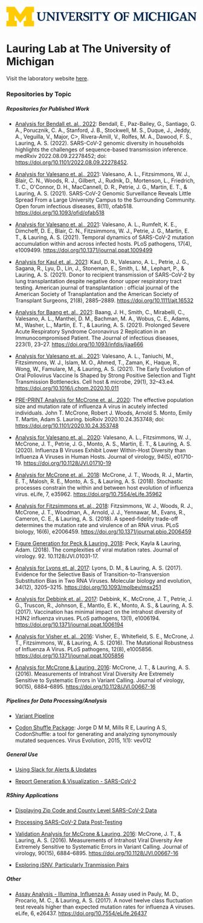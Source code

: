 ![](https://github.com/lauringlab/.github/blob/main/U-M_Logo-Horizontal-Hex.png)

# Lauring Lab at The University of Michigan

Visit the laboratory website [here](<https://lauringlab.wordpress.com/>).

### Repositories by Topic

##### Repositories for Published Work

* [Analysis for Bendall et. al., 2022](<https://github.com/lauringlab/SARS-CoV-2_Household_diversity>): Bendall, E.,  Paz-Bailey, G., Santiago, G. A., Porucznik, C. A., Stanford, J. B., Stockwell, M. S., Duque, J., Jeddy, A., Veguilla, V., Major, C>, Rivera-Amill, V., Rolfes, M. A., Dawood, F. S., Lauring, A. S. (2022). SARS-CoV-2 genomic diversity in households highlights the challenges of sequence-based transmission inference. medRxiv 2022.08.09.22278452; doi: https://doi.org/10.1101/2022.08.09.22278452.

* [Analysis for Valesano et. al., 2021](<https://github.com/lauringlab/SARS2_Fall_2020>): Valesano, A. L., Fitzsimmons, W. J., Blair, C. N., Woods, R. J., Gilbert, J., Rudnik, D., Mortenson, L., Friedrich, T. C., O'Connor, D. H., MacCannell, D. R., Petrie, J. G., Martin, E. T., & Lauring, A. S. (2021). SARS-CoV-2 Genomic Surveillance Reveals Little Spread From a Large University Campus to the Surrounding Community. Open forum infectious diseases, 8(11), ofab518. https://doi.org/10.1093/ofid/ofab518

* [Analysis for Valesano et. al., 2021](<https://github.com/lauringlab/SARSCov2_Intrahost>): Valesano, A. L., Rumfelt, K. E., Dimcheff, D. E., Blair, C. N., Fitzsimmons, W. J., Petrie, J. G., Martin, E. T., & Lauring, A. S. (2021). Temporal dynamics of SARS-CoV-2 mutation accumulation within and across infected hosts. PLoS pathogens, 17(4), e1009499. https://doi.org/10.1371/journal.ppat.1009499

* [Analysis for Kaul et. al., 2021](<https://github.com/lauringlab/DonorDerivedInfection>): Kaul, D. R., Valesano, A. L., Petrie, J. G., Sagana, R., Lyu, D., Lin, J., Stoneman, E., Smith, L. M., Lephart, P., & Lauring, A. S. (2021). Donor to recipient transmission of SARS-CoV-2 by lung transplantation despite negative donor upper respiratory tract testing. American journal of transplantation : official journal of the American Society of Transplantation and the American Society of Transplant Surgeons, 21(8), 2885–2889. https://doi.org/10.1111/ajt.16532

* [Analysis for Baang et. al., 2021](<https://github.com/lauringlab/ProlongedReplicationCase>): Baang, J. H., Smith, C., Mirabelli, C., Valesano, A. L., Manthei, D. M., Bachman, M. A., Wobus, C. E., Adams, M., Washer, L., Martin, E. T., & Lauring, A. S. (2021). Prolonged Severe Acute Respiratory Syndrome Coronavirus 2 Replication in an Immunocompromised Patient. The Journal of infectious diseases, 223(1), 23–27. https://doi.org/10.1093/infdis/jiaa666

* [Analysis for Valesano et. al., 2021](<https://github.com/lauringlab/Poliovirus_Intrahost>): Valesano, A. L., Taniuchi, M., Fitzsimmons, W. J., Islam, M. O., Ahmed, T., Zaman, K., Haque, R., Wong, W., Famulare, M., & Lauring, A. S. (2021). The Early Evolution of Oral Poliovirus Vaccine Is Shaped by Strong Positive Selection and Tight Transmission Bottlenecks. Cell host & microbe, 29(1), 32–43.e4. https://doi.org/10.1016/j.chom.2020.10.011

* [PRE-PRINT Analysis for McCrone et. al., 2020](<https://github.com/lauringlab/IAV_within-host_Ne>): The effective population size and mutation rate of influenza A virus in acutely infected individuals. John T. McCrone, Robert J. Woods, Arnold S. Monto, Emily T. Martin, Adam S. Lauring. bioRxiv 2020.10.24.353748; doi: https://doi.org/10.1101/2020.10.24.353748

* [Analysis for Valesano et. al., 2020](<https://github.com/lauringlab/Host_level_IBV_evolution>): Valesano, A. L., Fitzsimmons, W. J., McCrone, J. T., Petrie, J. G., Monto, A. S., Martin, E. T., & Lauring, A. S. (2020). Influenza B Viruses Exhibit Lower Within-Host Diversity than Influenza A Viruses in Human Hosts. Journal of virology, 94(5), e01710-19. https://doi.org/10.1128/JVI.01710-19

* [Analysis for McCrone et. al., 2018](<https://github.com/lauringlab/Host_level_IAV_evolution>): McCrone, J. T., Woods, R. J., Martin, E. T., Malosh, R. E., Monto, A. S., & Lauring, A. S. (2018). Stochastic processes constrain the within and between host evolution of influenza virus. eLife, 7, e35962. https://doi.org/10.7554/eLife.35962

* [Analysis for Fitzsimmons et. al., 2018](<https://github.com/lauringlab/speed_fidelity>): Fitzsimmons, W. J., Woods, R. J., McCrone, J. T., Woodman, A., Arnold, J. J., Yennawar, M., Evans, R., Cameron, C. E., & Lauring, A. S. (2018). A speed-fidelity trade-off determines the mutation rate and virulence of an RNA virus. PLoS biology, 16(6), e2006459. https://doi.org/10.1371/journal.pbio.2006459

* [Figure Generation for Peck & Lauring, 2018](<https://github.com/lauringlab/JVI_Gem_2018>): Peck, Kayla & Lauring, Adam. (2018). The complexities of viral mutation rates. Journal of virology. 92. 10.1128/JVI.01031-17. 

* [Analysis for Lyons et. al, 2017](<https://github.com/lauringlab/TsTv_paper>): Lyons, D. M., & Lauring, A. S. (2017). Evidence for the Selective Basis of Transition-to-Transversion Substitution Bias in Two RNA Viruses. Molecular biology and evolution, 34(12), 3205–3215. https://doi.org/10.1093/molbev/msx251

* [Analysis for Debbink et. al., 2017](<https://github.com/lauringlab/Fluvacs_paper>): Debbink, K., McCrone, J. T., Petrie, J. G., Truscon, R., Johnson, E., Mantlo, E. K., Monto, A. S., & Lauring, A. S. (2017). Vaccination has minimal impact on the intrahost diversity of H3N2 influenza viruses. PLoS pathogens, 13(1), e1006194. https://doi.org/10.1371/journal.ppat.1006194

* [Analysis for Visher et. al., 2016](<https://github.com/lauringlab/MFE_paper>): Visher, E., Whitefield, S. E., McCrone, J. T., Fitzsimmons, W., & Lauring, A. S. (2016). The Mutational Robustness of Influenza A Virus. PLoS pathogens, 12(8), e1005856. https://doi.org/10.1371/journal.ppat.1005856

* [Analysis for McCrone & Lauring, 2016](<https://github.com/lauringlab/Benchmarking_paper>): McCrone, J. T., & Lauring, A. S. (2016). Measurements of Intrahost Viral Diversity Are Extremely Sensitive to Systematic Errors in Variant Calling. Journal of virology, 90(15), 6884–6895. https://doi.org/10.1128/JVI.00667-16


##### Pipelines for Data Processing/Analysis

* [Variant Pipeline](<https://github.com/lauringlab/variant_pipeline>)

* [Codon Shuffle Package](<https://github.com/lauringlab/CodonShuffle>): Jorge D M M, Mills R E, Lauring A S, CodonShuffle: a tool for generating and analyzing synonymously mutated sequences. Virus Evolution, 2015, 1(1): vev012


##### General Use

* [Using Slack for Alerts & Updates](<https://github.com/lauringlab/AlertCode>)

* [Report Generation & Visualization - SARS-CoV-2](<https://github.com/lauringlab/general_reports_sc2>)

##### RShiny Applications

* [Displaying Zip Code and County Level SARS-CoV-2 Data](<https://github.com/lauringlab/sapphire_covid_display>)

* [Processing SARS-CoV-2 Data Post-Testing](<https://github.com/lauringlab/sarscov2_application>)

* [Validation Analysis for McCrone & Lauring, 2016](<https://github.com/lauringlab/benchmarking_shiny>): McCrone, J. T., & Lauring, A. S. (2016). Measurements of Intrahost Viral Diversity Are Extremely Sensitive to Systematic Errors in Variant Calling. Journal of virology, 90(15), 6884–6895. https://doi.org/10.1128/JVI.00667-16

* [Exploring iSNV, Particularly Tranmission Pairs](<https://github.com/lauringlab/Host_level_IAV_app>)


##### Other

* [Assay Analysis - Illumina, Influenza A](<https://github.com/lauringlab/NGS_mutation_rate_assay>); Assay used in Pauly, M. D., Procario, M. C., & Lauring, A. S. (2017). A novel twelve class fluctuation test reveals higher than expected mutation rates for influenza A viruses. eLife, 6, e26437. https://doi.org/10.7554/eLife.26437


